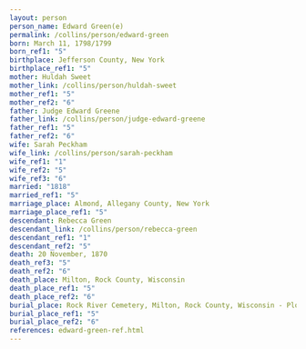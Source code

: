 ```yaml
---
layout: person
person_name: Edward Green(e)
permalink: /collins/person/edward-green
born: March 11, 1798/1799
born_ref1: "5"
birthplace: Jefferson County, New York
birthplace_ref1: "5"
mother: Huldah Sweet
mother_link: /collins/person/huldah-sweet
mother_ref1: "5"
mother_ref2: "6"
father: Judge Edward Greene
father_link: /collins/person/judge-edward-greene
father_ref1: "5"
father_ref2: "6"
wife: Sarah Peckham
wife_link: /collins/person/sarah-peckham
wife_ref1: "1"
wife_ref2: "5"
wife_ref3: "6"
married: "1818"
married_ref1: "5"
marriage_place: Almond, Allegany County, New York
marriage_place_ref1: "5"
descendant: Rebecca Green
descendant_link: /collins/person/rebecca-green
descendant_ref1: "1"
descendant_ref2: "5"
death: 20 November, 1870
death_ref3: "5"
death_ref2: "6"
death_place: Milton, Rock County, Wisconsin
death_place_ref1: "5"
death_place_ref2: "6"
burial_place: Rock River Cemetery, Milton, Rock County, Wisconsin - Plot 67
burial_place_ref1: "5"
burial_place_ref2: "6"
references: edward-green-ref.html
---
```

